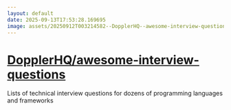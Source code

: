 ```yaml
---
layout: default
date: 2025-09-13T17:53:28.169695
image: assets/20250912T003214582--DopplerHQ--awesome-interview-questions--20250912T003417323--cropped.png
---
```


# [DopplerHQ/awesome-interview-questions](https://github.com/DopplerHQ/awesome-interview-questions)

Lists of technical interview questions for dozens of programming languages and frameworks
